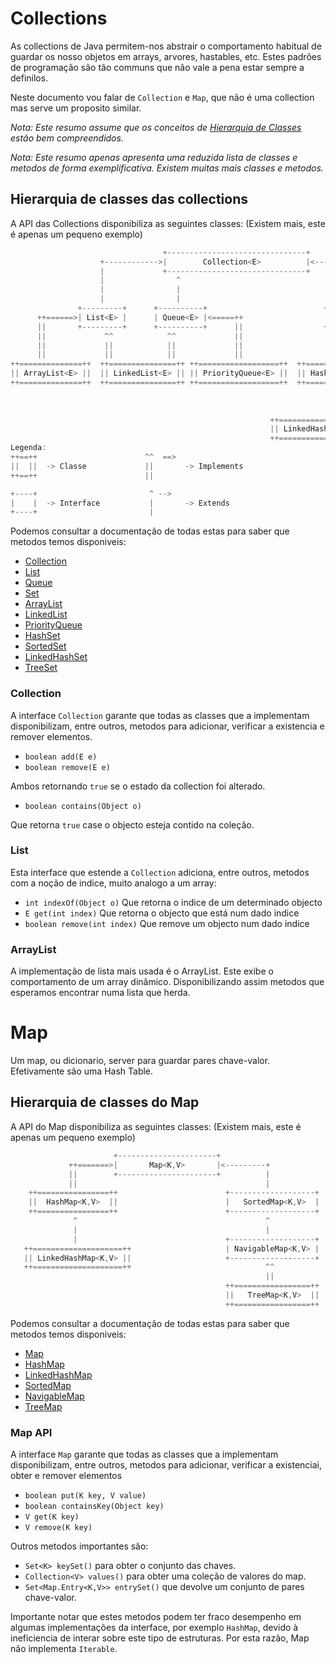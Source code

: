 # Collections
As collections de Java permitem-nos abstrair o comportamento habitual de guardar os nosso objetos em
 arrays, arvores, hastables, etc. Estes padrões de programação são tão communs que não vale a pena estar
 sempre a definilos.

Neste documento vou falar de `Collection` e `Map`, que não é uma collection mas serve um proposito similar.
<!-- Arranjar esta frase -->

*Nota: Este resumo assume que os conceitos de [Hierarquia de Classes](./Hierarquia_de_classes.md) estão bem
 compreendidos.*

*Nota: Este resumo apenas apresenta uma reduzida lista de classes e metodos de forma
 exemplificativa. Existem muitas mais classes e metodos.*

## Hierarquia de classes das collections
A API das Collections disponibiliza as seguintes classes: (Existem mais, este é apenas um pequeno exemplo)
```Rust
                                  +-------------------------------+
                    +------------>|        Collection<E>          |<------+
                    |             +-------------------------------+       |
                    |                ^                                    |
                    |                |                                    |
                    |                |                                    |
               +---------+      +----------+                          +--------+
      ++======>| List<E> |      | Queue<E> |<=====++                  | Set<E> |<====++
      ||       +---------+      +----------+      ||                  +--------+     ||
      ||             ^^            ^^             ||                     ^^          ||
      ||             ||            ||             ||                     ||          ||
      ||             ||            ||             ||                     ||          ||
++==============++  ++===============++ ++==================++  ++============++   +--------------+
|| ArrayList<E> ||  || LinkedList<E> || || PriorityQueue<E> ||  || HashSet<E> ||   | SortedSet<E> |
++==============++  ++===============++ ++==================++  ++============++   +--------------+
                                                                       ^                  ^^
                                                                       |                  ||
                                                                       |                  ||
                                                          ++==================++   ++============++
                                                          || LinkedHashSet<E> ||   || TreeSet<E> ||
                                                          ++==================++   ++============++
Legenda:
++==++                        ^^  ==>
||  ||  -> Classe             ||       -> Implements
++==++                        ||

+----+                         ^ -->
|    |  -> Interface           |       -> Extends
+----+                         |
```

Podemos consultar a documentação de todas estas para saber que metodos temos disponiveis:

* [Collection][CollectionDocs]
* [List][ListDocs]
* [Queue][QueueDocs]
* [Set][SetDocs]
* [ArrayList][ArrayListDocs]
* [LinkedList][LinkedListDocs]
* [PriorityQueue][PriorityQueueDocs]
* [HashSet][HashSetDocs]
* [SortedSet][SortedSetDocs]
* [LinkedHashSet][LinkedHashSetDocs]
* [TreeSet][TreeSetDocs]

### Collection
A interface `Collection` garante que todas as classes que a implementam disponibilizam,
 entre outros, metodos para adicionar, verificar a existencia e remover elementos.

* `boolean add(E e)`
* `boolean remove(E e)`

Ambos retornando `true` se o estado da collection foi alterado.

* `boolean contains(Object o)`

Que retorna `true` case o objecto esteja contido na coleção.

### List
Esta interface que estende a `Collection` adiciona, entre outros, metodos com a noção de indice,
 muito analogo a um array:

* `int indexOf(Object o)` Que retorna o indice de um determinado objecto
* `E get(int index)` Que retorna o objecto que está num dado indice
* `boolean remove(int index)` Que remove um objecto num dado indice

### ArrayList
A implementação de lista mais usada é o ArrayList. Este exibe o comportamento de um array dinâmico.
 Disponibilizando assim metodos que esperamos encontrar numa lista que herda.

# Map
Um map, ou dicionario, server para guardar pares chave-valor. Efetivamente são uma Hash Table.

## Hierarquia de classes do Map
A API do Map disponibiliza as seguintes classes: (Existem mais, este é apenas um pequeno exemplo)
```Rust
                       +----------------------+
             ++=======>|       Map<K,V>       |<---------+
             ||        +----------------------+          |
             ||                                          |
    ++================++                        +-------------------+
    ||  HashMap<K,V>  ||                        |   SortedMap<K,V>  |
    ++================++                        +-------------------+
              ^                                          ^
              |                                          |
              |                                 +-------------------+
   ++====================++                     | NavigableMap<K,V> |
   || LinkedHashMap<K,V> ||                     +-------------------+
   ++====================++                              ^^
                                                         ||
                                                ++=================++
                                                ||   TreeMap<K,V>  ||
                                                ++=================++
```
Podemos consultar a documentação de todas estas para saber que metodos temos disponiveis:
 * [Map][MapDocs]
 * [HashMap][HashMapDocs]
 * [LinkedHashMap][LinkedHashMapDocs]
 * [SortedMap][SortedMapDocs]
 * [NavigableMap][NavigableMapDocs]
 * [TreeMap][TreeMapDocs]

### Map API
A interface `Map` garante que todas as classes que a implementam disponibilizam,
 entre outros, metodos para adicionar, verificar a existenciai, obter e remover
 elementos

 * `boolean put(K key, V value)`
 * `boolean containsKey(Object key)`
 * `V get(K key)`
 * `V remove(K key)`

Outros metodos importantes são:

 * `Set<K> keySet()` para obter o conjunto das chaves.
 * `Collection<V> values()` para obter uma coleção de valores do map.
 * `Set<Map.Entry<K,V>> entrySet()` que devolve um conjunto de pares chave-valor.

Importante notar que estes metodos podem ter fraco desempenho em algumas
 implementações da interface, por exemplo `HashMap`, devido à ineficiencia
 de interar sobre este tipo de estruturas. Por esta razão, Map não implementa
 `Iterable`.



[CollectionDocs]:https://docs.oracle.com/javase/8/docs/api/java/util/Collection.html
[ListDocs]:https://docs.oracle.com/javase/8/docs/api/java/util/List.html
[QueueDocs]:https://docs.oracle.com/javase/8/docs/api/java/util/Queue.html
[SetDocs]:https://docs.oracle.com/javase/8/docs/api/java/util/Set.html
[ArrayListDocs]:https://docs.oracle.com/javase/8/docs/api/java/util/ArrayList.html
[LinkedListDocs]:https://docs.oracle.com/javase/8/docs/api/java/util/LinkedList.html
[PriorityQueueDocs]:https://docs.oracle.com/javase/8/docs/api/java/util/PriorityQueue.html
[HashSetDocs]:https://docs.oracle.com/javase/8/docs/api/java/util/HashSet.html
[SortedSetDocs]:https://docs.oracle.com/javase/9/docs/api/java/util/SortedSet.html
[LinkedHashSetDocs]:https://docs.oracle.com/javase/8/docs/api/java/util/LinkedHashSet.html
[TreeSetDocs]:https://docs.oracle.com/javase/8/docs/api/java/util/TreeSet.html
[MapDocs]:https://docs.oracle.com/javase/8/docs/api/java/util/Map.html
[HashMapDocs]:https://docs.oracle.com/javase/8/docs/api/java/util/HashMap.html
[LinkedHashMapDocs]:https://docs.oracle.com/javase/8/docs/api/java/util/LinkedHashMap.html
[SortedMapDocs]:https://docs.oracle.com/javase/8/docs/api/java/util/SortedMap.html
[NavigableMapDocs]:https://docs.oracle.com/javase/8/docs/api/java/util/NavigableMap.html
[TreeMapDocs]:https://docs.oracle.com/javase/8/docs/api/java/util/TreeMap.html
